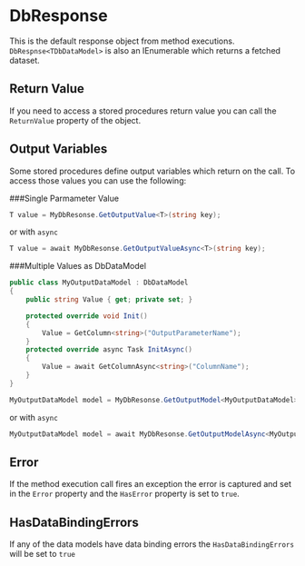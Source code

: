 ﻿# DbResponse
This is the default response object from method executions. 
`DbRespnse<TDbDataModel>` is also an IEnumerable<TDbDataModel> which returns a fetched dataset.

## Return Value
If you need to access a stored procedures return value you can call the `ReturnValue` property of the object.

## Output Variables
Some stored procedures define output variables which return on the call.
To access those values you can use the following:

###Single Parmameter Value 
```csharp
T value = MyDbResonse.GetOutputValue<T>(string key);
```
or with `async`
```csharp
T value = await MyDbResonse.GetOutputValueAsync<T>(string key);
```

###Multiple Values as DbDataModel 
```csharp
public class MyOutputDataModel : DbDataModel
{
    public string Value { get; private set; }

    protected override void Init()
    {
        Value = GetColumn<string>("OutputParameterName");
    }
    protected override async Task InitAsync()
    {
        Value = await GetColumnAsync<string>("ColumnName");
    }
}
```
```csharp
MyOutputDataModel model = MyDbResonse.GetOutputModel<MyOutputDataModel>();
```
or with `async`
```csharp
MyOutputDataModel model = await MyDbResonse.GetOutputModelAsync<MyOutputDataModel>();
```

## Error
If the method execution call fires an exception the error is captured and set in the `Error` property and the `HasError` property  is set to `true`.

## HasDataBindingErrors
If any of the data models have data binding errors the `HasDataBindingErrors` will be set to `true`
